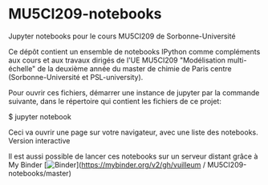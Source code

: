 # MU5CI209-notebooks
Jupyter notebooks pour le cours MU5CI209 de Sorbonne-Université

Ce dépôt contient un ensemble de notebooks IPython comme compléments aux cours et aux travaux dirigés de l'UE MU5CI209 "Modélisation multi-échelle" de la deuxième année du master de chimie de Paris centre (Sorbonne-Université et PSL-university).

Pour ouvrir ces fichiers, démarrer une instance de jupyter par la commande suivante, dans le répertoire qui contient les fichiers de ce projet:

$ jupyter notebook

Ceci va ouvrir une page sur votre navigateur, avec une liste des notebooks.
Version interactive

Il est aussi possible de lancer ces notebooks sur un serveur distant grâce à My Binder [![Binder](https://mybinder.org/badge_logo.svg)](https://mybinder.org/v2/gh/vuilleum / MU5CI209-notebooks/master)
